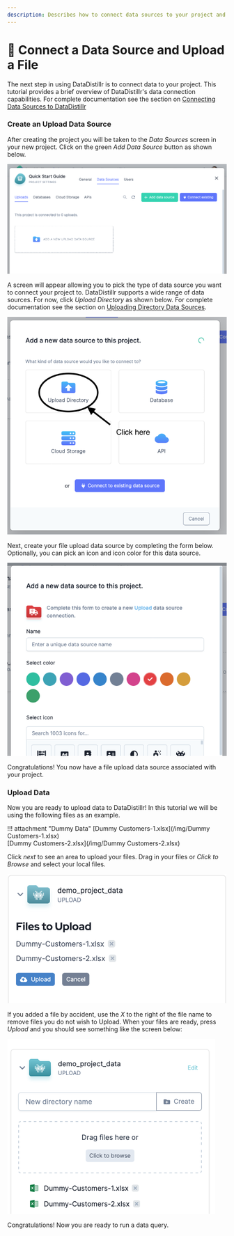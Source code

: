 ```yaml
---
description: Describes how to connect data sources to your project and upload a file.
---
```


# 📂 Connect a Data Source and Upload a File

The next step in using DataDistillr is to connect data to your project. This tutorial provides a brief overview of
DataDistillr's data connection capabilities. For complete documentation see the section on
[Connecting Data Sources to DataDistillr](../connecting-data/README.md)

### **Create an Upload Data Source**

After creating the project you will be taken to the _Data Sources_ screen in your new project. Click on the green
_Add Data Source_ button as shown below.

![Data Source Screen](<../img/getting-started/data-source-screen.png>)

A screen will appear allowing you to pick the type of data source you want to connect your project to. DataDistillr
supports a wide range of data sources. For now, click _Upload Directory_ as shown below. For complete documentation see
the section on [Uploading Directory Data Sources](../connecting-data/uploading-files.md).

![Select Upload Directory](<../img/getting-started/upload-directory.png>)

Next, create your file upload data source by completing the form below. Optionally, you can pick an icon and icon color
for this data source.

![Add File Upload Data Source](<../img/getting-started/add-file.png>)

Congratulations! You now have a file upload data source associated with your project.

### **Upload Data**

Now you are ready to upload data to DataDistillr!
In this tutorial we will be using the following files as an example.

!!! attachment "Dummy Data"
[Dummy Customers-1.xlsx](/img/Dummy Customers-1.xlsx)  
[Dummy Customers-2.xlsx](/img/Dummy Customers-2.xlsx)

Click _next_ to see an area to upload your files. Drag in your files or _Click to Browse_ and select your local files.

![File Upload screen](<../img/getting-started/file-upload.png>)

If you added a file by accident, use the _X_ to the right of the file name to remove files you do not wish to Upload.
When your files are ready, press _Upload_ and you should see something like the screen below:

![File Upload screen](<../img/getting-started/after-upload.png>)

Congratulations! Now you are ready to run a data query.
